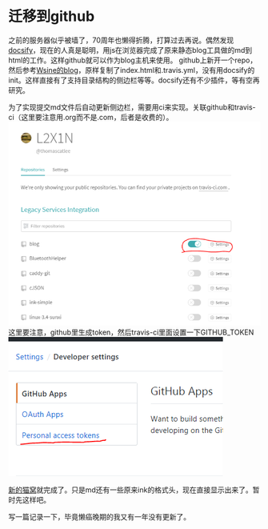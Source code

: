 # 迁移到github
之前的服务器似乎被墙了，70周年也懒得折腾，打算过去再说。偶然发现[docsify](https://docsify.js.org/#/)，现在的人真是聪明，用js在浏览器完成了原来静态blog工具做的md到html的工作。这样github就可以作为blog主机来使用。
github上新开一个repo，然后参考[Wsine的blog](https://github.com/Wsine/blog)，原样复制了index.html和.travis.yml，没有用docsify的init。这样直接有了支持目录结构的侧边栏等等。docsify还有不少插件，等有空再研究。

为了实现提交md文件后自动更新侧边栏，需要用ci来实现。关联github和travis-ci（这里要注意用.org而不是.com，后者是收费的）。
![关联repo](_v_images/关联repo_1569320157_9093.png)
这里要注意，github里生成token，然后travis-ci里面设置一下GITHUB_TOKEN
![生成token](_v_images/生成token_1569320217_23869.png)

[新的猫窝](https://thomascatlee.github.io/blog/#/)就完成了。只是md还有一些原来ink的格式头，现在直接显示出来了。暂时先这样吧。

写一篇记录一下，毕竟懒癌晚期的我又有一年没有更新了。